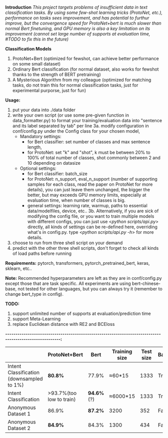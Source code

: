 **Introduction**
*This project targets problems of insufficient data in text classification tasks. By using some few-shot learning tricks (ProtoNet, etc.), performance on tasks sees improvement, and has potential to furthur improve, but the convergence speed for ProtoNet+bert is much slower than normal Bert finetuning, and GPU memory is also a key limitation on its improvement (cannot set large number of supports at evaluation time, #TODO to fix this in the future)*

**Classification Models**
1. ProtoNet+Bert (optimized for fewshot, can achieve better performance on some small dataset)
2. Ordinary Bert classification (for normal dataset, also works for fewshot thanks to the strength of BERT pretraining)
3. A Mysterious Algorithm from my colleague (optimized for matching tasks, do not train this for normal classification tasks, just for experimental purporse, just for fun)


**Usage:**
1. put your data into ./data folder
2. write your own script (or use some pre-given function in data_formatter.py)
    to format your training/evaluation data into "sentence and its label separated by tab" per line
3a. modify configuration in conf/config.py under the Config class for your chosen model,
    *  Mandatory settings:
        *  for Bert classifier: set number of classes and max sentence length,
        *  for ProtoNet: set "k" and "shot", k must be between 20% to 100% of total number of classes, shot commonly between 2 and 10 depending on datasize
    *  Optional settings:
        *  for Bert classifier: batch_size
        *  for ProtoNet: n_support, eval_n_support (number of supporting samples for each class, read the paper on ProtoNet for more details),
            you can just leave them unchanged, the bigger the better, but may exceeds GPU memory limits, 
            especially at evaluation time, when number of classes is big.
        *  general settings: learning rate, warmup, paths to essential data/modelfiles, device, etc..
3b. Alternatively, if you are sick of modifying the config file, or you want to train multiple models with different configs, you can just use <*python scripts/api.py*> directly,
all kinds of settings can be re-defined here, overriding what's in config.py. type <*python scripts/api.py -h*> for more details.
4. choose to run from three shell script on your demand
5. predict with the other three shell scripts, don't forget to check all kinds of load paths before running

**Requirements:**
pytorch, transformers, pytorch_pretrained_bert, keras, sklearn, etc..

**Note:**
Recommended hyperparameters are left as they are in conf/config.py except those that are task specific. All experiments are using bert-chinese-base, not tested for other languages, but you can always try it (remember to change bert_type in config).

**TODO:**
1. support unlimited number of supports at evaluation/prediction time
2. support Meta-Learning
3. replace Euclidean distance with RE2 and BCEloss


**-------------------------------------------------------------------------------------------------------:**




|        | ProtoNet+Bert | Bert | Training size| Test size | Balanced | Class Count|
| ------ | ------ |------ |------ |------ |------ |------ |
| Intent Classification (downsampled to 1%)  | **80.8%** | 77.9% | ≈60*15 | 1333 | True | 15 |
| Intent Classification | >93.7%(too low to train) | **94.6%**(?) | ≈6000*15 | 1333 | True | 15|
| Anonymous Dataset 1 | 86.9% | **87.2%** | 3200 | 352 | False | 86|
| Anonymous Dataset 2 | **84.9%** | 84.3% | 1300 | 434 | False | 20|

